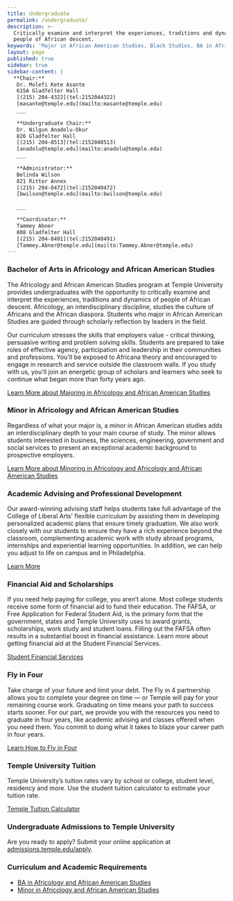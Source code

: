 ```yaml
---
title: Undergraduate
permalink: /undergraduate/
description: >-
  Critically examine and interpret the experiences, traditions and dynamics of
  people of African descent.
keywords: 'Major in African American Studies, Black Studies, BA in African American Studies, Temple University, Minor in African African Studies, African Diaspora'
layout: page
published: true
sidebar: true
sidebar-content: |
  **Chair:**  
   Dr. Molefi Kete Asante  
   615A Gladfelter Hall  
   [(215) 204-4322](tel:2152044322)  
   [masante@temple.edu](mailto:masante@temple.edu)  
   ___
   
   **Undergraduate Chair:**  
   Dr. Nilgun Anadolu-Okur  
   826 Gladfelter Hall  
   [(215) 204-8513](tel:2152048513)  
   [anadolu@temple.edu](mailto:anadolu@temple.edu)  
   ___
   
   **Administrator:**  
   Belinda Wilson  
   821 Ritter Annex   
   [(215) 204-0472](tel:2152040472)  
   [bwilson@temple.edu](mailto:bwilson@temple.edu)  
   
   ___

   **Coordinator:**  
   Tammey Abner  
   808 Gladfelter Hall    
   [(215) 204-8491](tel:2152048491)   
   [Tammey.Abner@temple.edu](mailto:Tammey.Abner@temple.edu)
---
```

### Bachelor of Arts in Africology and African American Studies
The Africology and African American Studies program at Temple University provides undergraduates with the opportunity to critically examine and interpret the experiences, traditions and dynamics of people of African descent. Africology, an interdisciplinary discipline, studies the culture of Africans and the African diaspora. Students who major in African American Studies are guided through scholarly reflection by leaders in the field.

Our curriculum stresses the skills that employers value - critical thinking, persuasive writing and problem solving skills. Students are prepared to take roles of effective agency, participation and leadership in their communities and professions.  You'll be exposed to Africana theory and encouraged to engage in research and service outside the classroom walls. If you study with us, you'll join an energetic group of scholars and learners who seek to continue what began more than forty years ago.

[Learn More about Majoring in Africology and African American Studies](http://bulletin.temple.edu/undergraduate/liberal-arts/africology-african-american-studies/ba-africology-african-american-studies/)

### Minor in Africology and African American Studies
Regardless of what your major is, a minor in African American studies adds an interdisciplinary depth to your main course of study. The minor allows students interested in business, the sciences, engineering, government and social services to present an exceptional academic background to prospective employers.

[Learn More about Minoring in Africology and Africology and African American Studies](http://bulletin.temple.edu/undergraduate/liberal-arts/africology-african-american-studies/minor-africology-african-american-studies/)

### Academic Advising and Professional Development
Our award-winning advising staff helps students take full advantage of the College of Liberal Arts’ flexible curriculum by assisting them in developing personalized academic plans that ensure timely graduation. We also work closely with our students to ensure they have a rich experience beyond the classroom, complementing academic work with study abroad programs, internships and experiential learning opportunities. In addition, we can help you adjust to life on campus and in Philadelphia.

[Learn More](https://liberalarts.temple.edu/advising)

### Financial Aid and Scholarships
If you need help paying for college, you aren’t alone. Most college students receive some form of financial aid to fund their education. The FAFSA, or Free Application for Federal Student Aid, is the primary form that the government, states and Temple University uses to award grants, scholarships, work study and student loans. Filling out the FAFSA often results in a substantial boost in financial assistance. Learn more about getting financial aid at the Student Financial Services. 

[Student Financial Services](https://sfs.temple.edu/financial-aid-types)

### Fly in Four
Take charge of your future and limit your debt. The Fly in 4 partnership allows you to complete your degree on time — or Temple will pay for your remaining course work. Graduating on time means your path to success starts sooner. For our part, we provide you with the resources you need to graduate in four years, like academic advising and classes offered when you need them. You commit to doing what it takes to blaze your career path in four years.

[Learn How to Fly in Four](http://fly.temple.edu/)

### Temple University Tuition

Temple University’s tuition rates vary by school or college, student level, residency and more. Use the student tuition calculator to estimate your tuition rate.

[Temple Tuition Calculator](https://bursar.temple.edu/tuition-and-fees/tuition-rates)

### Undergraduate Admissions to Temple University

Are you ready to apply? Submit your online application at [admissions.temple.edu/apply](http://admissions.temple.edu/apply).

### Curriculum and Academic Requirements

- [BA in Africology and African American Studies](http://bulletin.temple.edu/undergraduate/liberal-arts/africology-african-american-studies/ba-africology-african-american-studies/)
- [Minor in Africology and African American Studies](http://bulletin.temple.edu/undergraduate/liberal-arts/africology-african-american-studies/minor-africology-african-american-studies/)
